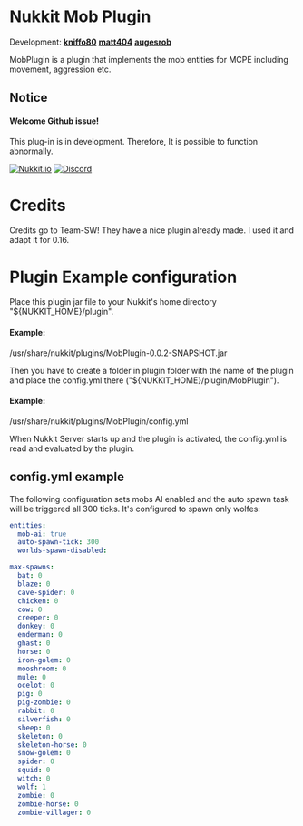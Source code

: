 # Nukkit Mob Plugin
Development: **[kniffo80](https://github.com/kniffo80)**
             **[matt404](https://github.com/matt404)**
             **[augesrob](https://github.com/augesrob)**

MobPlugin is a plugin that implements the mob entities for MCPE including movement, aggression etc.

## Notice
#### Welcome Github issue!
This plug-in is in development. Therefore, It is possible to function abnormally.

[![Nukkit.io](https://img.shields.io/badge/Nukkit%20MobPlugin-Download-yellow.svg)](https://forums.nukkit.io/resources/mobplugin.155/)
[![Discord](https://discordapp.com/api/guilds/331619998059593738/widget.png)](https://discord.gg/tDfqkNB)

# Credits
Credits go to Team-SW! They have a nice plugin already made. I used it and adapt it for 0.16.

# Plugin Example configuration
Place this plugin jar file to your Nukkit's home directory "${NUKKIT_HOME}/plugin".
#### Example:
  /usr/share/nukkit/plugins/MobPlugin-0.0.2-SNAPSHOT.jar

Then you have to create a folder in plugin folder with the name of the plugin and place the config.yml there ("${NUKKIT_HOME}/plugin/MobPlugin").
#### Example:
  /usr/share/nukkit/plugins/MobPlugin/config.yml

When Nukkit Server starts up and the plugin is activated, the config.yml is read and evaluated by the plugin.

## config.yml example

The following configuration sets mobs AI enabled and the auto spawn task will be triggered all 300 ticks.
It's configured to spawn only wolfes:

```yaml
entities:
  mob-ai: true
  auto-spawn-tick: 300
  worlds-spawn-disabled: 

max-spawns:
  bat: 0
  blaze: 0
  cave-spider: 0
  chicken: 0
  cow: 0
  creeper: 0
  donkey: 0
  enderman: 0
  ghast: 0
  horse: 0
  iron-golem: 0
  mooshroom: 0
  mule: 0
  ocelot: 0
  pig: 0
  pig-zombie: 0
  rabbit: 0
  silverfish: 0
  sheep: 0
  skeleton: 0
  skeleton-horse: 0
  snow-golem: 0
  spider: 0
  squid: 0
  witch: 0
  wolf: 1
  zombie: 0
  zombie-horse: 0
  zombie-villager: 0
```

